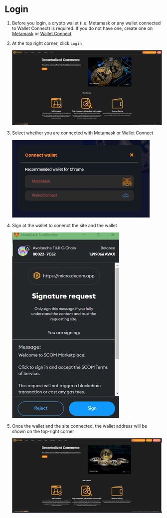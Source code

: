 # Login

1. Before you login, a crypto wallet (i.e. Metamask or any wallet connected to Wallet Connect) is required.  If you do not have one, create one on
   [Metamask](https://www.metamask.io) or 
   [Wallet Connect](https://walletconnect.com/)

2. At the top right corner, click `Login`

   ![](.scbook/login.jpg)

3. Select whether you are connected with Metamask or Wallet Connect
   
   ![](.scbook/login-step2.jpg)

4. Sign at the wallet to conenct the site and the wallet
   
   ![](.scbook/login-step3.jpg)

5. Once the wallet and the site connected, the wallet address will be shown on the top-right corner
   
   ![](.scbook/login-success.jpg)  
